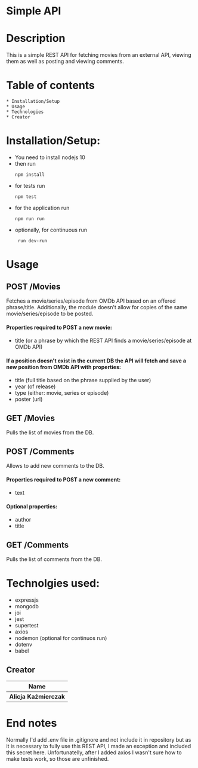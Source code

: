 # Simple API

# Description
This is a simple REST API for fetching movies from an external API, viewing them as well as posting and viewing comments.

# Table of contents
    * Installation/Setup
    * Usage
    * Technologies
    * Creator

# Installation/Setup:
- You need to install nodejs 10
- then run
    ```
    npm install
    ```
- for tests run
    ```
    npm test
    ```
- for the application run
    ```
    npm run run 
    ```
- optionally, for continuous run
    ```
     run dev-run
    ```
# Usage 

## POST /Movies
Fetches a  movie/series/episode from OMDb API based on an offered phrase/title.
Additionally, the module doesn't allow for copies of the same movie/series/episode to be posted.

#### Properties required to POST a new movie:
- title (or a phrase by which the REST API finds a movie/series/episode at OMDb API)

#### If a position doesn't exist in the current DB the API will fetch and save a new position from OMDb API with properties:
- title (full title based on the phrase supplied by the user)
- year (of release)
- type (either: movie, series or episode)
- poster (url)

## GET /Movies
Pulls the list of movies from the DB.

## POST /Comments
Allows to add new comments to the DB.

#### Properties required to POST a new comment:
- text

#### Optional properties:
- author
- title

## GET /Comments
Pulls the list of comments from the DB.

# Technolgies used:
- expressjs
- mongodb
- joi
- jest
- supertest
- axios
- nodemon (optional for continuos run)
- dotenv
- babel

## Creator

| Name                |
| ------------------- |
| **Alicja Kaźmierczak** |

# End notes
Normally I'd add .env file in .gitignore and not include it in repository but as it is necessary to fully use this REST API, I made an exception and included this secret here.
Unfortunatelly, after I added axios I wasn't sure how to make tests work, so those are unfinished.